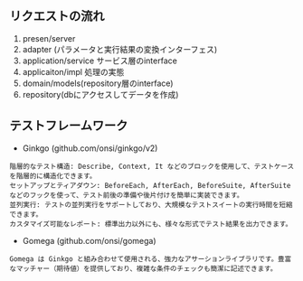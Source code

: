 ## リクエストの流れ
1. presen/server
2. adapter (パラメータと実行結果の変換インターフェス)
3. application/service サービス層のinterface
4. applicaiton/impl 処理の実態
5. domain/models(repository層のinterface)
6. repository(dbにアクセスしてデータを作成)

## テストフレームワーク
- Ginkgo (github.com/onsi/ginkgo/v2)
```
階層的なテスト構造: Describe, Context, It などのブロックを使用して、テストケースを階層的に構造化できます。
セットアップとティアダウン: BeforeEach, AfterEach, BeforeSuite, AfterSuite などのフックを使って、テスト前後の準備や後片付けを簡単に実装できます。
並列実行: テストの並列実行をサポートしており、大規模なテストスイートの実行時間を短縮できます。
カスタマイズ可能なレポート: 標準出力以外にも、様々な形式でテスト結果を出力できます。
```


-  Gomega (github.com/onsi/gomega)
```
Gomega は Ginkgo と組み合わせて使用される、強力なアサーションライブラリです。豊富なマッチャー（期待値）を提供しており、複雑な条件のチェックも簡潔に記述できます。
```

